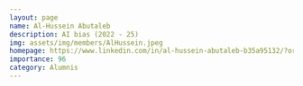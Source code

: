 ```yaml
---
layout: page
name: Al-Hussein Abutaleb
description: AI bias (2022 - 25)
img: assets/img/members/AlHussein.jpeg
homepage: https://www.linkedin.com/in/al-hussein-abutaleb-b35a95132/?originalSubdomain=uk
importance: 96
category: Alumnis
---
```

